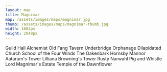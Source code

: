 ```yaml
---
layout: map
title: Magnimar
map: /assets/images/maps/magnimar.jpg
thumb: /assets/images/maps/magnimar-thumb.jpg
width: 1602px
height: 2048px
---
```

<span class="--left" style="top:1182px;left:1250px;">Guild Hall</span>
<span class="--left venalis" style="top:1253px;left:1279px;">Alchemist</span>
<span class="--right" style="top:923px;left:786px;">Old Fang Tavern</span>
<span class="--left moonfeather" style="top:1541px;left:337px;">Underbridge Orphanage</span>
<span class="--left" style="top:1622px;left:322px;">Dilapidated Church</span>
<span class="--right pring" style="top:302px;left:700px;">School of the Four Winds</span>
<span class="hidden --right venalis" style="top:1101px;left:1016px;">The Oakenbark</span>
<span class="hidden --right zaradae" style="top:116px;left:711px;">Hornsby Mannor</span>
<span class="hidden --right" style="top:1393px;left:1049px;">Aatarum's Tower</span>
<span class="--right" style="top:1393px;left:972px;">Lilliana Browning's Tower</span>
<span class="--right stannis" style="top:1718px;left:967px;">Rusty Narwahl</span>
<span class="--right stannis" style="top:1508px;left:853px;">Pig and Whistle</span>
<span class="--right" style="top:70px;left:808px;">Lord Magnimar's Estate</span>
<span class="--right" style="top:375px;left:661px;">Temple of the Dawnflower</span>
